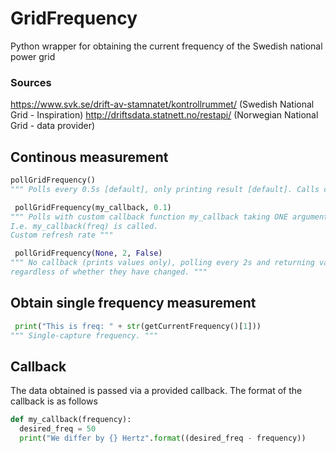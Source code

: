 # GridFrequency
Python wrapper for obtaining the current frequency of the Swedish national power grid

### Sources
https://www.svk.se/drift-av-stamnatet/kontrollrummet/ (Swedish National Grid - Inspiration)
http://driftsdata.statnett.no/restapi/ (Norwegian National Grid - data provider)


## Continous measurement
```python
pollGridFrequency()
""" Polls every 0.5s [default], only printing result [default]. Calls callback only if value changed [default]"""
```
```python
 pollGridFrequency(my_callback, 0.1)
""" Polls with custom callback function my_callback taking ONE argument (frequency). 
I.e. my_callback(freq) is called. 
Custom refresh rate """
```
```python
 pollGridFrequency(None, 2, False)
""" No callback (prints values only), polling every 2s and returning values 
regardless of whether they have changed. """
```
## Obtain single frequency measurement
```python
 print("This is freq: " + str(getCurrentFrequency()[1]))
""" Single-capture frequency. """
```
## Callback
The data obtained is passed via a provided callback. The format of the callback is as follows
```python
def my_callback(frequency):
  desired_freq = 50
  print("We differ by {} Hertz".format((desired_freq - frequency))
```
